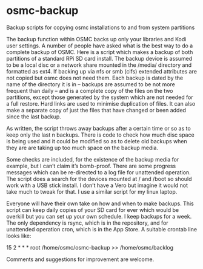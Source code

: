 # osmc-backup
Backup scripts for copying osmc installations to and from system partitions

The backup function within OSMC backs up only your libraries and Kodi user settings. A number of people have asked what is the best way to do a complete backup of OSMC. Here is a script which makes a backup of both partitions of a standard RPi SD card install. The backup device is assumed to be a local disc or a network share mounted in the /media/ directory and formatted as ext4. If backing up via nfs or smb (cifs) extended attributes are not copied but osmc does not need them. Each backup is dated by the name of the directory it is in – backups are assumed to be not more frequent than daily – and is a complete copy of the files on the two partitions, except those generated by the system which are not needed for a full restore. Hard links are used to minimise duplication of files. It can also make a separate copy of just the files that have changed or been added since the last backup.

As written, the script throws away backups after a certain time or so as to keep only the last n backups. There is code to check how much disc space is being used and it could be modified so as to delete old backups when they are are taking up too much space on the backup media.

Some checks are included, for the existence of the backup media for example, but I can’t claim it’s bomb-proof. There are some progress messages which can be re-directed to a log file for unattended operation. The script does a search for the devices mounted at / and /boot so should work with a USB stick install. I don’t have a Vero but imagine it would not take much to tweak for that. I use a similar script for my linux laptop.

Everyone will have their own take on how and when to make backups. This script can keep daily copies of your SD card for ever which would be overkill but you can set up your own schedule. I keep backups for a week. The only dependency is rsync, which is in the repository, and for unattended operation cron, which is in the App Store. A suitable crontab line looks like:

15 2 * * * root /home/osmc/osmc-backup >> /home/osmc/backlog

Comments and suggestions for improvement are welcome.
